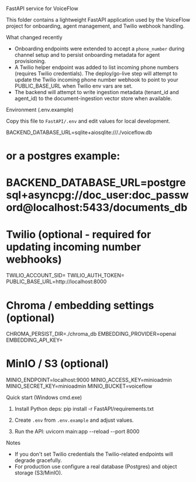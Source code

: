 FastAPI service for VoiceFlow

This folder contains a lightweight FastAPI application used by the VoiceFlow project for onboarding, agent management, and Twilio webhook handling.

What changed recently

- Onboarding endpoints were extended to accept a `phone_number` during channel setup and to persist onboarding metadata for agent provisioning.
- A Twilio helper endpoint was added to list incoming phone numbers (requires Twilio credentials). The deploy/go-live step will attempt to update the Twilio incoming phone number webhook to point to your PUBLIC_BASE_URL when Twilio env vars are set.
- The backend will attempt to write ingestion metadata (tenant_id and agent_id) to the document-ingestion vector store when available.

Environment (.env.example)

Copy this file to `FastAPI/.env` and edit values for local development.

BACKEND_DATABASE_URL=sqlite+aiosqlite:///./voiceflow.db
# or a postgres example:
# BACKEND_DATABASE_URL=postgresql+asyncpg://doc_user:doc_password@localhost:5433/documents_db

# Twilio (optional - required for updating incoming number webhooks)
TWILIO_ACCOUNT_SID=
TWILIO_AUTH_TOKEN=
PUBLIC_BASE_URL=http://localhost:8000

# Chroma / embedding settings (optional)
CHROMA_PERSIST_DIR=./chroma_db
EMBEDDING_PROVIDER=openai
EMBEDDING_API_KEY=

# MinIO / S3 (optional)
MINIO_ENDPOINT=localhost:9000
MINIO_ACCESS_KEY=minioadmin
MINIO_SECRET_KEY=minioadmin
MINIO_BUCKET=voiceflow

Quick start (Windows cmd.exe)

1) Install Python deps:
   pip install -r FastAPI/requirements.txt

2) Create `.env` from `.env.example` and adjust values.

3) Run the API:
   uvicorn main:app --reload --port 8000

Notes

- If you don't set Twilio credentials the Twilio-related endpoints will degrade gracefully.
- For production use configure a real database (Postgres) and object storage (S3/MinIO).
